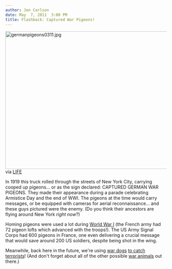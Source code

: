 ```yaml
---
author: Jen Carlson
date: May  7, 2011  3:00 PM
title: Flashback: Captured War Pigeons!
---
```


<p><span class="mt-enclosure mt-enclosure-image" style="display: inline;"> <img alt="germanpigeons0311.jpg" src="https://web.archive.org/web/20110509070226im_/http://gothamist.com/attachments/arts_jen/germanpigeons0311.jpg" width="640" height="430" class="image-none"> </span><br>
<span class="photo_caption">via <a href="https://web.archive.org/web/20110509070226/http://images.google.com/hosted/life/l?q=pigeons+nyc+source:life&amp;prev=/images%3Fq%3Dpigeons%2Bnyc%2Bsource:life%26hl%3Den%26biw%3D1742%26bih%3D793%26tbs%3Disch:1&amp;imgurl=58e5024ddeda21e4">LIFE</a></span></p>

<p>In 1919 this truck rolled through the streets of New York City, carrying cooped up pigeons... or as the sign declared: CAPTURED GERMAN WAR PIGEONS. They made their appearance during a parade celebrating Armistice Day and the end of WWI. The pigeons at the time would carry messages, or be equipped with cameras for aerial reconnaissance... and these guys pictured were the enemy. (Do you think their ancestors are flying around New York <em>right now</em>?)</p>

<p>Homing pigeons were used a lot during <a href="https://web.archive.org/web/20110509070226/http://www.historylearningsite.co.uk/pigeons_and_world_war_one.htm">World War I</a> (the French army had 72 pigeon lofts which advanced with the troops!). The US Army Signal Corps had 600 pigeons in France, one even delivering a crucial message that would save around 200 US soldiers, despite being shot in the wing.</p>

<p>Meanwhile, back here in the future, we&apos;re using <a href="https://web.archive.org/web/20110509070226/http://gothamist.com/tags/wardogs">war dogs</a> <a href="https://web.archive.org/web/20110509070226/http://gothamist.com/2011/05/04/awww_a_war_dog_helped_take_out_osam.php">to catch terrorists</a>! (And don&apos;t forget about all of the other possible <a href="https://web.archive.org/web/20110509070226/http://gothamist.com/2011/05/06/war_animals_on_parade.php">war animals</a> out there.)</p>